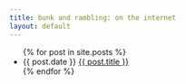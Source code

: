 ```yaml
---
title: bunk and rambling: on the internet
layout: default
---
```

<ul>
  {% for post in site.posts %}
     <li>{{ post.date }} <a href="{{ post.url }}">{{ post.title }}</a></li>
  {% endfor %}
</ul>

